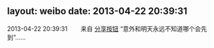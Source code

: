 layout: weibo
date: 2013-04-22 20:39:31
---
<meta name="referrer" content="no-referrer" />

2013-04-22 20:39:31  &nbsp;&nbsp;&nbsp;&nbsp;&nbsp;&nbsp; 来自 <a href="http://app.weibo.com/t/feed/cUcI1A" rel="nofollow">分享按钮</a>
“意外和明天永远不知道哪个会先到”…… ​​​
